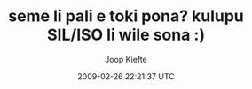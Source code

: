 ---
title: 'seme li pali e toki pona? kulupu SIL/ISO li wile sona :)'
posts: 1
hash: 'ugBBAEl6'
author: 'Joop Kiefte'
date: 2009-02-26 22:21:37 UTC
sources:
  - https://tokipona.yahoogroups.narkive.com/ugBBAEl6
---